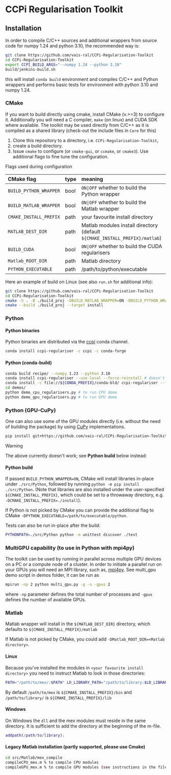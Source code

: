 # CCPi Regularisation Toolkit

## Installation

In order to compile C/C++ sources and additional wrappers from source code for numpy 1.24 and python 3.10, the recommended way is:

```sh
git clone https://github.com/vais-ral/CCPi-Regularisation-Toolkit
cd CCPi-Regularisation-Toolkit
export CCPI_BUILD_ARGS="--numpy 1.24 --python 3.10"
build/jenkins-build.sh
```

this will install `conda build` environment and compiles C/C++ and Python wrappers and performs basic tests for environment with python 3.10 and numpy 1.24.

### CMake

If you want to build directly using cmake, install CMake (v.>=3) to configure it. Additionally you will need a C compiler, `make` (on linux) and CUDA SDK where available. The toolkit may be used directly from C/C++ as it is compiled as a shared library (check-out the include files in `Core` for this)

1. Clone this repository to a directory, i.e. `CCPi-Regularisation-Toolkit`,
2. create a build directory.
3. Issue `cmake` to configure (or `cmake-gui`, or `ccmake`, or `cmake3`). Use additional flags to fine tune the configuration.

Flags used during configuration

| CMake flag | type | meaning |
|:---|:----|:----|
| `BUILD_PYTHON_WRAPPER` | bool | `ON\|OFF` whether to build the Python wrapper |
| `BUILD_MATLAB_WRAPPER` | bool | `ON\|OFF` whether to build the Matlab wrapper |
| `CMAKE_INSTALL_PREFIX` | path | your favourite install directory |
| `MATLAB_DEST_DIR` | path | Matlab modules install directory (default `${CMAKE_INSTALL_PREFIX}/matlab`)|
| `BUILD_CUDA` | bool | `ON\|OFF` whether to build the CUDA regularisers |
| `Matlab_ROOT_DIR` | path | Matlab directory|
| `PYTHON_EXECUTABLE` | path | /path/to/python/executable|

Here an example of build on Linux (see also `run.sh` for additional info):

```sh
git clone https://github.com/vais-ral/CCPi-Regularisation-Toolkit
cd CCPi-Regularisation-Toolkit
cmake -S . -B ./build_proj -DBUILD_MATLAB_WRAPPER=ON -DBUILD_PYTHON_WRAPPER=ON -DBUILD_CUDA=ON -DCMAKE_INSTALL_PREFIX=./install
cmake --build ./build_proj --target install
```

### Python

#### Python binaries

Python binaries are distributed via the [ccpi](https://anaconda.org/ccpi/ccpi-regulariser) conda channel.

```sh
conda install ccpi-regulariser -c ccpi -c conda-forge
```

#### Python (conda-build)

```sh
conda build recipe/ --numpy 1.23 --python 3.10
conda install ccpi-regulariser --use-local --force-reinstall # doesn't work?
conda install -c file://${CONDA_PREFIX}/conda-bld/ ccpi-regulariser --force-reinstall # try this one
cd demos/
python demo_cpu_regularisers.py # to run CPU demo
python demo_gpu_regularisers.py # to run GPU demo
```

### Python (GPU-CuPy)

One can also use some of the GPU modules directly (i.e. without the need of building the package) by using [CuPy](https://docs.cupy.dev) implementations.

```sh
pip install git+https://github.com/vais-ral/CCPi-Regularisation-Toolkit
```

> [!WARNING]
> The above currently doesn't work; see **Python build** below instead:

#### Python build

If passed `BUILD_PYTHON_WRAPPER=ON`, CMake will install libraries in-place under `./src/Python`, followed by running `python -m pip install ./src/Python`.
(Note that libraries are also installed under the user-specified `${CMAKE_INSTALL_PREFIX}`, which could be set to a throwaway directory, e.g. `-DCMAKE_INSTALL_PREFIX=./install`).

If Python is not picked by CMake you can provide the additional flag to CMake `-DPYTHON_EXECUTABLE=/path/to/executable/python`.

Tests can also be run in-place after the build:

```sh
PYTHONPATH=./src/Python python -m unittest discover ./test
```

### MultiGPU capability (to use in Python with mpi4py)

The toolkit can be used by running in parallel across multiple GPU devices on a PC or a compute node of a cluster. In order to initiate a parallel run on your GPUs you will need an MPI library, such as, [mpi4py](https://mpi4py.readthedocs.io/en/stable/). See multi_gpu demo script in demos folder, it can be run as

```sh
mpirun -np 2 python multi_gpu.py -g -s -gpus 2
```

where `-np` parameter defines the total number of processes and `-gpus` defines the number of available GPUs.

### Matlab

Matlab wrapper will install in the `${MATLAB_DEST_DIR}` directory, which defaults to `${CMAKE_INSTALL_PREFIX}/matlab`

If Matlab is not picked by CMake, you could add `-DMatlab_ROOT_DIR=<Matlab directory>`.

#### Linux

Because you've installed the modules in `<your favourite install directory>` you need to instruct Matlab to look in those directories:

```bash
PATH="/path/to/mex/:$PATH" LD_LIBRARY_PATH="/path/to/library:$LD_LIBRARY_PATH" matlab
```

By default `/path/to/mex` is `${CMAKE_INSTALL_PREFIX}/bin` and `/path/to/library/` is `${CMAKE_INSTALL_PREFIX}/lib`

#### Windows

On Windows the `dll` and the mex modules must reside in the same directory. It is sufficient to add the directory at the beginning of the m-file.

```matlab
addpath(/path/to/library);
```

#### Legacy Matlab installation (partly supported, please use Cmake)

```sh
cd src/Matlab/mex_compile
compileCPU_mex.m % to compile CPU modules
compileGPU_mex.m % to compile GPU modules (see instructions in the file)
```
